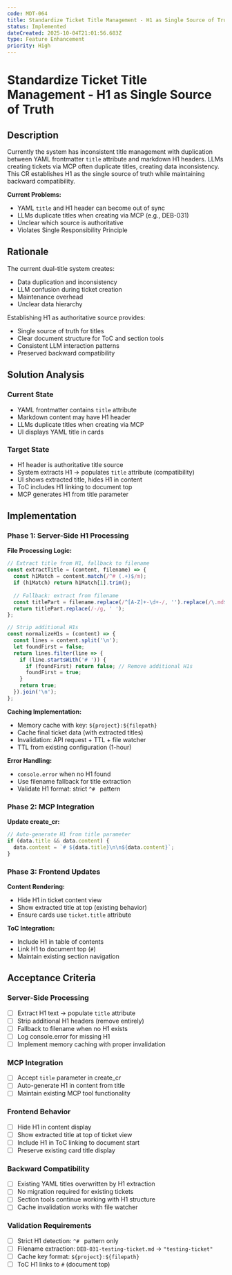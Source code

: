 ```yaml
---
code: MDT-064
title: Standardize Ticket Title Management - H1 as Single Source of Truth
status: Implemented
dateCreated: 2025-10-04T21:01:56.683Z
type: Feature Enhancement
priority: High
---
```


# Standardize Ticket Title Management - H1 as Single Source of Truth
## Description

Currently the system has inconsistent title management with duplication between YAML frontmatter `title` attribute and markdown H1 headers. LLMs creating tickets via MCP often duplicate titles, creating data inconsistency. This CR establishes H1 as the single source of truth while maintaining backward compatibility.

**Current Problems:**
- YAML `title` and H1 header can become out of sync
- LLMs duplicate titles when creating via MCP (e.g., DEB-031)
- Unclear which source is authoritative
- Violates Single Responsibility Principle

## Rationale

The current dual-title system creates:
- Data duplication and inconsistency
- LLM confusion during ticket creation
- Maintenance overhead
- Unclear data hierarchy

Establishing H1 as authoritative source provides:
- Single source of truth for titles
- Clear document structure for ToC and section tools
- Consistent LLM interaction patterns
- Preserved backward compatibility

## Solution Analysis

### Current State
- YAML frontmatter contains `title` attribute
- Markdown content may have H1 header
- LLMs duplicate titles when creating via MCP
- UI displays YAML title in cards

### Target State
- H1 header is authoritative title source
- System extracts H1 → populates `title` attribute (compatibility)
- UI shows extracted title, hides H1 in content
- ToC includes H1 linking to document top
- MCP generates H1 from title parameter

## Implementation

### Phase 1: Server-Side H1 Processing

**File Processing Logic:**
```javascript
// Extract title from H1, fallback to filename
const extractTitle = (content, filename) => {
  const h1Match = content.match(/^# (.+)$/m);
  if (h1Match) return h1Match[1].trim();
  
  // Fallback: extract from filename
  const titlePart = filename.replace(/^[A-Z]+-\d+-/, '').replace(/\.md$/, '');
  return titlePart.replace(/-/g, ' ');
};

// Strip additional H1s
const normalizeH1s = (content) => {
  const lines = content.split('\n');
  let foundFirst = false;
  return lines.filter(line => {
    if (line.startsWith('# ')) {
      if (foundFirst) return false; // Remove additional H1s
      foundFirst = true;
    }
    return true;
  }).join('\n');
};
```

**Caching Implementation:**
- Memory cache with key: `${project}:${filepath}`
- Cache final ticket data (with extracted titles)
- Invalidation: API request + TTL + file watcher
- TTL from existing configuration (1-hour)

**Error Handling:**
- `console.error` when no H1 found
- Use filename fallback for title extraction
- Validate H1 format: strict `^# ` pattern

### Phase 2: MCP Integration

**Update create_cr:**
```javascript
// Auto-generate H1 from title parameter
if (data.title && data.content) {
  data.content = `# ${data.title}\n\n${data.content}`;
}
```

### Phase 3: Frontend Updates

**Content Rendering:**
- Hide H1 in ticket content view
- Show extracted title at top (existing behavior)
- Ensure cards use `ticket.title` attribute

**ToC Integration:**
- Include H1 in table of contents
- Link H1 to document top (`#`)
- Maintain existing section navigation

## Acceptance Criteria

### Server-Side Processing
- [ ] Extract H1 text → populate `title` attribute
- [ ] Strip additional H1 headers (remove entirely)
- [ ] Fallback to filename when no H1 exists
- [ ] Log console.error for missing H1
- [ ] Implement memory caching with proper invalidation

### MCP Integration
- [ ] Accept `title` parameter in create_cr
- [ ] Auto-generate H1 in content from title
- [ ] Maintain existing MCP tool functionality

### Frontend Behavior
- [ ] Hide H1 in content display
- [ ] Show extracted title at top of ticket view
- [ ] Include H1 in ToC linking to document start
- [ ] Preserve existing card title display

### Backward Compatibility
- [ ] Existing YAML titles overwritten by H1 extraction
- [ ] No migration required for existing tickets
- [ ] Section tools continue working with H1 structure
- [ ] Cache invalidation works with file watcher

### Validation Requirements
- [ ] Strict H1 detection: `^# ` pattern only
- [ ] Filename extraction: `DEB-031-testing-ticket.md` → `"testing-ticket"`
- [ ] Cache key format: `${project}:${filepath}`
- [ ] ToC H1 links to `#` (document top)